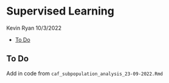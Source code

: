 Supervised Learning
================
Kevin Ryan
10/3/2022

- <a href="#to-do" id="toc-to-do">To Do</a>

## To Do

Add in code from `caf_subpopulation_analysis_23-09-2022.Rmd`
